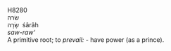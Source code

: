 <body>
  <p>H8280<br>  שׂרה  <br> שָׂרָה  ‎  śârâh  <br><i>saw-raw‘ </i><br>A primitive root; to <i>prevail: - </i>have power (as a prince).<br></p>
 </body>